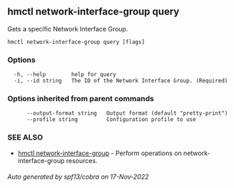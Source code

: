 ## hmctl network-interface-group query

Gets a specific Network Interface Group.

```
hmctl network-interface-group query [flags]
```

### Options

```
  -h, --help        help for query
  -i, --id string   The ID of the Network Interface Group. (Required)
```

### Options inherited from parent commands

```
      --output-format string   Output format (default "pretty-print")
      --profile string         Configuration profile to use
```

### SEE ALSO

* [hmctl network-interface-group](hmctl_network-interface-group.md)	 - Perform operations on network-interface-group resources.

###### Auto generated by spf13/cobra on 17-Nov-2022
